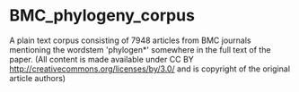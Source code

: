 BMC_phylogeny_corpus
====================

A plain text corpus consisting of 7948 articles from BMC journals mentioning the wordstem 'phylogen*' somewhere in the full text of the paper. (All content is made available under CC BY http://creativecommons.org/licenses/by/3.0/ and is copyright of the original article authors)
